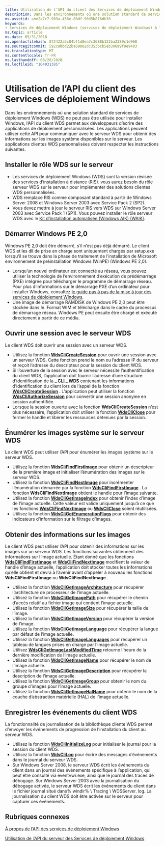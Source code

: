 ```yaml
---
title: Utilisation de l’API du client des Services de déploiement Windows
description: Dans les environnements où une solution standard de services de déploiement Windows (WDS) ne peut pas être utilisée pour installer Windows, l’API du client WDS permet aux développeurs d’écrire des applications de déploiement personnalisées.
ms.assetid: abe2a7c7-989a-456e-80df-90d5b816db38
keywords:
- Services de déploiement Windows (services de déploiement Windows) à l’aide de l’API client
ms.topic: article
ms.date: 05/31/2018
ms.openlocfilehash: 872422a5c84bf1d8ea7c3688b122ba2389c1e968
ms.sourcegitcommit: 592c9bbd22ba69802dc353bcb5eb30699f9e9403
ms.translationtype: MT
ms.contentlocale: fr-FR
ms.lasthandoff: 08/20/2020
ms.locfileid: "104031385"
---
```

# <a name="using-the-windows-deployment-services-client-api"></a>Utilisation de l’API du client des Services de déploiement Windows

Dans les environnements où une solution standard de services de déploiement Windows (WDS) ne peut pas être utilisée pour installer Windows, l’API du client WDS permet aux développeurs d’écrire des applications de déploiement personnalisées. Les applications peuvent utiliser cette API pour communiquer avec le serveur WDS pour obtenir des informations sur les images système disponibles sur le serveur. Les applications clientes WDS personnalisées doivent respecter les instructions suivantes.

## <a name="install-the-wds-role-on-the-server"></a>Installer le rôle WDS sur le serveur

-   Les services de déploiement Windows (WDS) sont la version révisée des services d’installation à distance (RIS). vous aurez besoin du rôle serveur WDS sur le serveur pour implémenter des solutions clientes WDS personnalisées.
-   WDS remplace RIS comme composant standard à partir de Windows Server 2008 et Windows Server 2003 avec Service Pack 2 (SP2).
-   Vous devez mettre à jour le serveur RIS vers WDS sur Windows Server 2003 avec Service Pack 1 (SP1). Vous pouvez installer le rôle serveur WDS avec le [Kit d’installation automatisée (Windows AIK) (WAIK)](https://www.microsoft.com/download/details.aspx?id=10333).

## <a name="start-windows-pe-20"></a>Démarrer Windows PE 2,0

Windows PE 2,0 doit être démarré, s’il n’est pas déjà démarré. Le client WDS et les dll de prise en charge sont uniquement chargés par setup.exe lorsqu’il se trouve dans la phase de traitement de l’installation de Microsoft environnement de préinstallation Windows (WinPE) (Windows PE 2,0).

-   Lorsqu’un nouvel ordinateur est connecté au réseau, vous pouvez utiliser la technologie de l’environnement d’exécution de prédémarrage (PXE) intégrée pour télécharger le programme de démarrage réseau. Pour plus d’informations sur le démarrage PXE d’un ordinateur pour installer Windows, consultez [le guide pas à pas de la mise à jour des services de déploiement Windows](/previous-versions/windows/it-pro/windows-vista/cc766320(v=ws.10)).
-   Une image de démarrage RAMDISK de Windows PE 2,0 peut être stockée dans le. Format WIM et téléchargé dans le cadre du processus de démarrage réseau. Windows PE peut ensuite être chargé et exécuté directement à partir de ce média.

## <a name="open-a-session-with-the-wds-server"></a>Ouvrir une session avec le serveur WDS

Le client WDS doit ouvrir une session avec un serveur WDS.

-   Utilisez la fonction [**WdsCliCreateSession**](/windows/win32/api/WdsClientAPI/nf-wdsclientapi-wdsclicreatesession) pour ouvrir une session avec un serveur WDS. Cette fonction prend le nom ou l’adresse IP du serveur et reçoit l’adresse du descripteur pour la session du client WDS.
-   Si l’ouverture de la session avec le serveur nécessite l’authentification du client WDS, l’application doit fournir l’adresse d’une structure d’identification de la [**\_ CLI \_ WDS**](/windows/win32/api/wdsclientapi/ns-wdsclientapi-wds_cli_cred) contenant les informations d’identification du client lors de l’appel de la fonction [**WdsCliCreateSession**](/windows/win32/api/WdsClientAPI/nf-wdsclientapi-wdsclicreatesession) . L’application peut utiliser la fonction [**WdsCliAuthorizeSession**](/windows/win32/api/WdsClientAPI/nf-wdsclientapi-wdscliauthorizesession) pour convertir une session anonyme en session authentifiée.
-   Lorsque la session ouverte avec la fonction [**WdsCliCreateSession**](/windows/win32/api/WdsClientAPI/nf-wdsclientapi-wdsclicreatesession) n’est plus nécessaire, l’application doit utiliser la fonction [**WdsCliClose**](/windows/win32/api/WdsClientAPI/nf-wdsclientapi-wdscliclose) pour fermer le handle et libérer les ressources détenues par la session.

## <a name="enumerate-system-images-on-the-wds-server"></a>Énumérer les images système sur le serveur WDS

Le client WDS peut utiliser l’API pour énumérer les images système sur le serveur WDS.

-   Utilisez la fonction [**WdsCliFindFirstImage**](/windows/win32/api/WdsClientAPI/nf-wdsclientapi-wdsclifindfirstimage) pour obtenir un descripteur de la première image et initialiser l’énumération des images sur le serveur WDS.
-   Utilisez la fonction [**WdsCliFindNextImage**](/windows/win32/api/WdsClientAPI/nf-wdsclientapi-wdsclifindnextimage) pour incrémenter l’énumération démarrée par la fonction [**WdsCliFindFirstImage**](/windows/win32/api/WdsClientAPI/nf-wdsclientapi-wdsclifindfirstimage) . La fonction **WdsCliFindNextImage** obtient le handle pour l’image suivante.
-   Utilisez la fonction [**WdsCliGetImageIndex**](/windows/win32/api/WdsClientAPI/nf-wdsclientapi-wdscligetimageindex) pour obtenir l’index d’image de l’image actuelle. Cette valeur est valide uniquement jusqu’à ce que les fonctions [**WdsCliFindNextImage**](/windows/win32/api/WdsClientAPI/nf-wdsclientapi-wdsclifindnextimage) ou [**WdsCliClose**](/windows/win32/api/WdsClientAPI/nf-wdsclientapi-wdscliclose) soient réutilisées.
-   Utilisez la fonction [**WdsCliGetEnumerationFlags**](/windows/win32/api/WdsClientAPI/nf-wdsclientapi-wdscligetenumerationflags) pour obtenir des indicateurs d’information sur le filtrage d’images.

## <a name="get-information-about-images"></a>Obtenir des informations sur les images

Le client WDS peut utiliser l’API pour obtenir des informations sur les images sur un serveur WDS. Les fonctions suivantes obtiennent des informations sur l’image actuelle. Étant donné que les fonctions [**WdsCliFindFirstImage**](/windows/win32/api/WdsClientAPI/nf-wdsclientapi-wdsclifindfirstimage) et [**WdsCliFindNextImage**](/windows/win32/api/WdsClientAPI/nf-wdsclientapi-wdsclifindnextimage) modifient la valeur de handle d’image actuelle, l’application doit stocker toutes les informations qu’elle obtient et devra à l’avenir avant d’appeler à nouveau les fonctions **WdsCliFindFirstImage** ou **WdsCliFindNextImage** .

-   Utilisez la fonction [**WdsCliGetImageArchitecture**](/windows/win32/api/WdsClientAPI/nf-wdsclientapi-wdscligetimagearchitecture) pour récupérer l’architecture de processeur de l’image actuelle.
-   Utilisez la fonction [**WdsCliGetImagePath**](/windows/win32/api/WdsClientAPI/nf-wdsclientapi-wdscligetimagepath) pour récupérer le chemin d’accès relatif au fichier image qui contient l’image actuelle.
-   Utilisez la fonction [**WdsCliGetImageSize**](/windows/win32/api/WdsClientAPI/nf-wdsclientapi-wdscligetimagesize) pour récupérer la taille de l’image.
-   Utilisez la fonction [**WdsCliGetImageVersion**](/windows/win32/api/WdsClientAPI/nf-wdsclientapi-wdscligetimageversion) pour récupérer la version de l’image.
-   Utilisez la fonction [**WdsCliGetImageLanguage**](/windows/win32/api/WdsClientAPI/nf-wdsclientapi-wdscligetimagelanguage) pour récupérer la langue par défaut de l’image actuelle.
-   Utilisez la fonction [**WdsCliGetImageLanguages**](/windows/win32/api/WdsClientAPI/nf-wdsclientapi-wdscligetimagelanguages) pour récupérer un tableau de langues prises en charge par l’image actuelle.
-   Utilisez [**WdsCliGetImageLastModifiedTime**](/windows/win32/api/WdsClientAPI/nf-wdsclientapi-wdscligetimagelastmodifiedtime) retourne l’heure de la dernière modification de l’image actuelle.
-   Utilisez la fonction [**WdsCliGetImageName**](/windows/win32/api/WdsClientApi/nf-wdsclientapi-wdscligetimagename) pour récupérer le nom de l’image actuelle.
-   Utilisez la fonction [**WdsCliGetImageDescription**](/windows/win32/api/WdsClientAPI/nf-wdsclientapi-wdscligetimagedescription) pour récupérer la description de l’image actuelle.
-   Utilisez la fonction [**WdsCliGetImageGroup**](/windows/win32/api/WdsClientAPI/nf-wdsclientapi-wdscligetimagegroup) pour obtenir le nom du groupe d’images pour l’image actuelle.
-   Utilisez la fonction [**WdsCliGetImageHalName**](/windows/win32/api/WdsClientAPI/nf-wdsclientapi-wdscligetimagehalname) pour obtenir le nom de la couche d’abstraction matérielle (HAL) de l’image actuelle.

## <a name="log-wds-client-events"></a>Enregistrer les événements du client WDS

La fonctionnalité de journalisation de la bibliothèque cliente WDS permet d’envoyer les événements de progression de l’installation du client au serveur WDS.

-   Utilisez la fonction [**WdsCliInitializeLog**](/windows/win32/api/WdsClientAPI/nf-wdsclientapi-wdscliinitializelog) pour initialiser le journal pour la session du client WDS.
-   Utilisez la fonction [**WdsCliLog**](/windows/win32/api/WdsClientAPI/nf-wdsclientapi-wdsclilog) pour écrire des messages d’événements dans le journal du serveur WDS.
-   Sur Windows Server 2008, le serveur WDS écrit les événements du client dans un journal des événements spécifique à l’application, qui peut être consulté via eventvwr.exe, ainsi que le journal des traces de débogage. Sur Windows Server 2003 avec la journalisation du débogage activée, le serveur WDS écrit les événements du client dans le fichier journal situé dans% windir% \\ Tracing \\ WDSServer. log. La journalisation du client WDS doit être activée sur le serveur pour capturer ces événements.

## <a name="related-topics"></a>Rubriques connexes

<dl> <dt>

[À propos de l’API des services de déploiement Windows](about-the-windows-deployment-services-api.md)
</dt> <dt>

[Utilisation de l’API du serveur des Services de déploiement Windows](using-the-windows-deployment-services-server-api.md)
</dt> </dl>

 

 